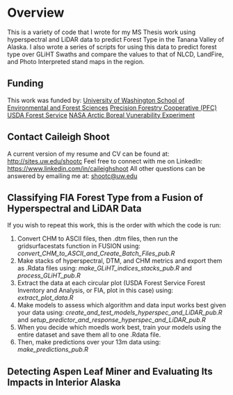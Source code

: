 

# Overview
This is a variety of code that I wrote for my MS Thesis work using hyperspectral and LiDAR data to predict Forest Type in the Tanana Valley of Alaska. I also wrote a series of scripts for using this data to predict forest type over GLiHT Swaths and compare the values to that of NLCD, LandFire, and Photo Interpreted stand maps in the region. 

## Funding
This work was funded by: 
[University of Washington School of Environmental and Forest Sciences](http://www.cfr.washington.edu/)
[Precision Forestry Cooperative (PFC)](https://sites.uw.edu/uwpfc/)
[USDA Forest Service](https://www.fs.fed.us/)
[NASA Arctic Boreal Vunerability Experiment](https://above.nasa.gov/)

## Contact Caileigh Shoot
A current version of my resume and CV can be found at: http://sites.uw.edu/shootc
Feel free to connect with me on LinkedIn: https://www.linkedin.com/in/caileighshoot
All other questions can be answered by emailing me at: shootc@uw.edu 

## Classifying FIA Forest Type from a Fusion of Hyperspectral and LiDAR Data
If you wish to repeat this work, this is the order with which the code is run: 
1. Convert CHM to ASCII files, then .dtm files, then run the gridsurfacestats function in FUSION using: *convert_CHM_to_ASCII_and_Create_Batch_Files_pub.R*
2. Make stacks of hyperspectral, DTM, and CHM metrics and export them as .Rdata files using: *make_GLiHT_indices_stacks_pub.R* and *process_GLiHT_pub.R*
3. Extract the data at each circular plot (USDA Forest Service Forest Inventory and Analysis, or FIA, plot in this case) using: *extract_plot_data.R*
4. Make models to assess which algorithm and data input works best given your data using: *create_and_test_models_hyperspec_and_LiDAR_pub.R* and *setup_predictor_and_response_hyperspec_and_LiDAR_pub.R*
5. When you decide which moedls work best, train your models using the entire dataset and save them all to one .Rdata file.
6. Then, make predictions over your 13m data using: *make_predictions_pub.R*


## Detecting Aspen Leaf Miner and Evaluating Its Impacts in Interior Alaska

